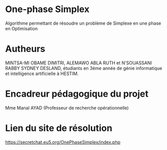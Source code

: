 # One-phase Simplex
Algorithme permettant de résoudre un problème de Simplexe en une phase en Optimisation

# Autheurs
MINTSA-MI OBAME DIMITRI, ALEMAWO ABLA RUTH et N'SOUASSANI RABBY SYDNEY DESLAND, étudiants en 3ème année de génie informatique et intelligence artificielle à HESTIM.

# Encadreur pédagogique du projet
Mme Manal AYAD (Professeur de recherche opérationnelle)

# Lien du site de résolution 
https://secretchat.eu5.org/OnePhaseSimplex/index.php
